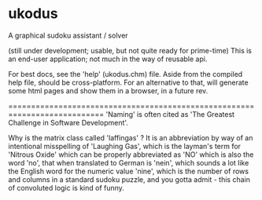 ukodus
======

A graphical sudoku assistant / solver

(still under development; usable, but not quite ready for prime-time)
This is an end-user application; not much in the way of reusable api.

For best docs, see the 'help' (ukodus.chm) file.
Aside from the compiled help file, should be cross-platform.  For an
alternative to that, will generate some html pages and show them in a browser,
in a future rev.

===========================================================================
'Naming' is often cited as 'The Greatest Challenge in Software Development'.

Why is the matrix class called 'laffingas' ?
    It is an abbreviation by way of an intentional misspelling of 'Laughing Gas',
    which is the layman's term for 'Nitrous Oxide' which can be properly abbreviated
    as 'NO' which is also the word 'no', that when translated to German is
    'nein', which sounds a lot like the English word for the numeric value 'nine',
    which is the number of rows and columns in a standard sudoku puzzle, and you
    gotta admit - this chain of convoluted logic is kind of funny.



